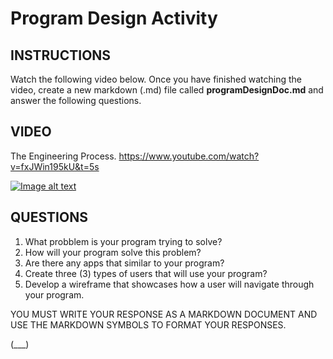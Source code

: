 # Program Design Activity

## INSTRUCTIONS
Watch the following video below. Once you have finished watching the video, create a new 
markdown (.md) file called **programDesignDoc.md** and answer the following questions.

## VIDEO
The Engineering Process.
https://www.youtube.com/watch?v=fxJWin195kU&t=5s
 
[![Image alt text](https://i.ytimg.com/vi/fxJWin195kU/maxresdefault.jpg)](https://www.youtube.com/watch?v=fxJWin195kU&t=5s)

## QUESTIONS
1. What probblem is your program trying to solve?
2. How will your program solve this problem?
3. Are there any apps that similar to your program?
4. Create three (3) types of users that will use your program?
5. Develop a wireframe that showcases how a user will navigate through your program. 

YOU MUST WRITE YOUR RESPONSE AS A MARKDOWN DOCUMENT AND USE THE MARKDOWN SYMBOLS TO 
FORMAT YOUR RESPONSES. 

(___) 